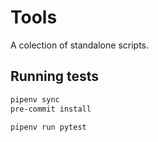 # Tools

A colection of standalone scripts.

## Running tests

```bash
pipenv sync
pre-commit install
```

``` bash
pipenv run pytest
```
